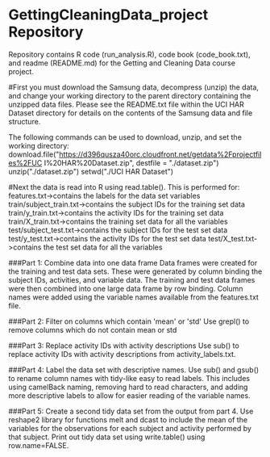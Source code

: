 # GettingCleaningData_project Repository
Repository contains R code (run_analysis.R), code book (code_book.txt), and
readme (README.md) for the Getting and Cleaning Data course project.

#First you must download the Samsung data, decompress (unzip) the data, and
change your working directory to the parent directory containing the unzipped
data files. Please see the README.txt file within the UCI HAR Dataset directory
for details on the contents of the Samsung data and file structure.

The following commands can be used to download, unzip, and set the working
directory:
download.file("https://d396qusza40orc.cloudfront.net/getdata%2Fprojectfiles%2FUC
I%20HAR%20Dataset.zip", destfile = "./dataset.zip")
unzip("./dataset.zip")
setwd("./UCI HAR Dataset")

#Next the data is read into R using read.table(). This is performed for:
features.txt->contains the labels for the data set variables
train/subject_train.txt->contains the subject IDs for the training set data
train/y_train.txt->contains the activity IDs for the training set data
train/X_train.txt->contains the training set data for all the variables
test/subject_test.txt->contains the subject IDs for the test set data
test/y_test.txt->contains the activity IDs for the test set data
test/X_test.txt->contains the test set data for all the variables

###Part 1: Combine data into one data frame
Data frames were created for the training and test data sets. These were
generated by column binding the subject IDs, activities, and variable data.
The training and test data frames were then combined into one large data frame
by row binding.
Column names were added using the variable names available from the features.txt
file.

###Part 2: Filter on columns which contain 'mean' or 'std'
Use grepl() to remove columns which do not contain mean or std

###Part 3: Replace activity IDs with activity descriptions 
Use sub() to replace activity IDs with activity descriptions from
activity_labels.txt.

###Part 4: Label the data set with descriptive names.
Use sub() and gsub() to rename column names with tidy-like easy to read labels.
This includes using camelBack naming, removing hard to read characters, and
adding more descriptive labels
to allow for easier reading of the variable names.

###Part 5: Create a second tidy data set from the output from part 4.
Use reshape2 library for functions melt and dcast to include the mean of the
variables for the observations for each subject and activity performed by that 
subject.
Print out tidy data set using write.table() using row.name=FALSE.
